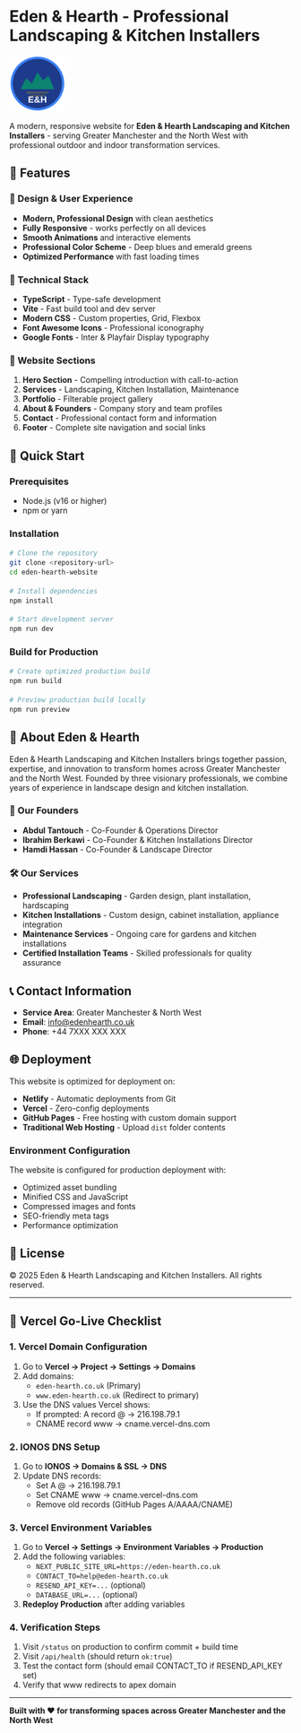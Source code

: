 # Eden & Hearth - Professional Landscaping & Kitchen Installers

![Eden & Hearth Logo](public/simple-logo.svg)

A modern, responsive website for **Eden & Hearth Landscaping and Kitchen Installers** - serving Greater Manchester and the North West with professional outdoor and indoor transformation services.

## 🌟 Features

### 🎨 Design & User Experience
- **Modern, Professional Design** with clean aesthetics
- **Fully Responsive** - works perfectly on all devices
- **Smooth Animations** and interactive elements
- **Professional Color Scheme** - Deep blues and emerald greens
- **Optimized Performance** with fast loading times

### 🔧 Technical Stack
- **TypeScript** - Type-safe development
- **Vite** - Fast build tool and dev server
- **Modern CSS** - Custom properties, Grid, Flexbox
- **Font Awesome Icons** - Professional iconography
- **Google Fonts** - Inter & Playfair Display typography

### 📱 Website Sections
1. **Hero Section** - Compelling introduction with call-to-action
2. **Services** - Landscaping, Kitchen Installation, Maintenance
3. **Portfolio** - Filterable project gallery
4. **About & Founders** - Company story and team profiles
5. **Contact** - Professional contact form and information
6. **Footer** - Complete site navigation and social links

## 🚀 Quick Start

### Prerequisites
- Node.js (v16 or higher)
- npm or yarn

### Installation
```bash
# Clone the repository
git clone <repository-url>
cd eden-hearth-website

# Install dependencies
npm install

# Start development server
npm run dev
```

### Build for Production
```bash
# Create optimized production build
npm run build

# Preview production build locally
npm run preview
```

## 🏢 About Eden & Hearth

Eden & Hearth Landscaping and Kitchen Installers brings together passion, expertise, and innovation to transform homes across Greater Manchester and the North West. Founded by three visionary professionals, we combine years of experience in landscape design and kitchen installation.

### 👥 Our Founders
- **Abdul Tantouch** - Co-Founder & Operations Director
- **Ibrahim Berkawi** - Co-Founder & Kitchen Installations Director  
- **Hamdi Hassan** - Co-Founder & Landscape Director

### 🛠️ Our Services
- **Professional Landscaping** - Garden design, plant installation, hardscaping
- **Kitchen Installations** - Custom design, cabinet installation, appliance integration
- **Maintenance Services** - Ongoing care for gardens and kitchen installations
- **Certified Installation Teams** - Skilled professionals for quality assurance

## 📞 Contact Information

- **Service Area**: Greater Manchester & North West
- **Email**: info@edenhearth.co.uk
- **Phone**: +44 7XXX XXX XXX

## 🌐 Deployment

This website is optimized for deployment on:
- **Netlify** - Automatic deployments from Git
- **Vercel** - Zero-config deployments
- **GitHub Pages** - Free hosting with custom domain support
- **Traditional Web Hosting** - Upload `dist` folder contents

### Environment Configuration
The website is configured for production deployment with:
- Optimized asset bundling
- Minified CSS and JavaScript
- Compressed images and fonts
- SEO-friendly meta tags
- Performance optimization

## 📄 License

© 2025 Eden & Hearth Landscaping and Kitchen Installers. All rights reserved.

---

## 🚀 Vercel Go-Live Checklist

### 1. Vercel Domain Configuration
1. Go to **Vercel → Project → Settings → Domains**
2. Add domains:
   - `eden-hearth.co.uk` (Primary)
   - `www.eden-hearth.co.uk` (Redirect to primary)
3. Use the DNS values Vercel shows:
   - If prompted: A record @ → 216.198.79.1
   - CNAME record www → cname.vercel-dns.com

### 2. IONOS DNS Setup
1. Go to **IONOS → Domains & SSL → DNS**
2. Update DNS records:
   - Set A @ → 216.198.79.1
   - Set CNAME www → cname.vercel-dns.com
   - Remove old records (GitHub Pages A/AAAA/CNAME)

### 3. Vercel Environment Variables
1. Go to **Vercel → Settings → Environment Variables → Production**
2. Add the following variables:
   - `NEXT_PUBLIC_SITE_URL=https://eden-hearth.co.uk`
   - `CONTACT_TO=help@eden-hearth.co.uk`
   - `RESEND_API_KEY=...` (optional)
   - `DATABASE_URL=...` (optional)
3. **Redeploy Production** after adding variables

### 4. Verification Steps
1. Visit `/status` on production to confirm commit + build time
2. Visit `/api/health` (should return `ok:true`)
3. Test the contact form (should email CONTACT_TO if RESEND_API_KEY set)
4. Verify that www redirects to apex domain

---

**Built with ❤️ for transforming spaces across Greater Manchester and the North West**
